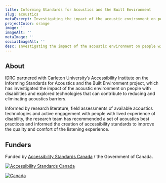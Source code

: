 ```yaml
---
title: Informing Standards for Acoustics and the Built Environment
slug: acoustics
metaExcerpt: Investigating the impact of the acoustic environment on people with disabilities and exploring technologies that can contribute to reducing and eliminating acoustics barriers
projectColor: orange
image: ''
imageAlt: ''
metaImage: ''
socialImageAlt: ''
desc: Investigating the impact of the acoustic environment on people with disabilities and exploring technologies that can contribute to reducing and eliminating acoustics barriers
---
```

## About

IDRC partnered with Carleton University’s Accessibility Institute on the Informing Standards for Acoustics and the Built Environment project, which has investigated the impact of the acoustic environment on people with disabilities and explored technologies that can contribute to reducing and eliminating acoustics barriers.

Informed by research literature, field assessments of available acoustics technologies and active engagement with people with lived experience of disability, the research team has recommended a set of acoustics best practices and informed the creation of accessibility standards to improve the quality and comfort of the listening experience.

## Funders

Funded by [Accessibility Standards Canada](https://accessible.canada.ca) / the Government of Canada.

[![Accessibility Standards Canada](/assets/uploads/asc-signature-en-fr-black.png)](https://accessible.canada.ca/)

[![Canada](/assets/uploads/canada.svg)](https://www.canada.ca/en.html)
